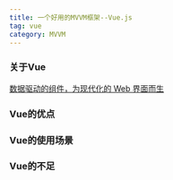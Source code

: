 ```yaml
---
title: 一个好用的MVVM框架--Vue.js
tag: vue
category: MVVM
---
```

### 关于Vue

[数据驱动的组件，为现代化的 Web 界面而生](http://cn.vuejs.org/)


### Vue的优点





### Vue的使用场景



### Vue的不足
